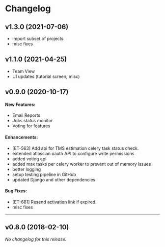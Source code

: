 # Changelog
## v1.3.0 (2021-07-06)
- import subset of projects
- misc fixes

## v1.1.0 (2021-04-25)
- Team View
- UI updates (tutorial screen, misc)

## v0.9.0 (2020-10-17)

#### New Features:
- Email Reports
- Jobs status monitor
- Voting for features

#### Enhancements:

- [ET-563] Add api for TMS estimation celery task status check.
- extended atlassian oauth API to configure write permissions
- added voting api
- added max tasks per celery worker to prevent out of memory issues
- better logging
- setup testing pipeline in GitHub
- updated Django and other dependencies

#### Bug Fixes:

- [ET-681] Resend activation link if expired.
- misc fixes


---

## v0.8.0 (2018-02-10)
*No changelog for this release.*
